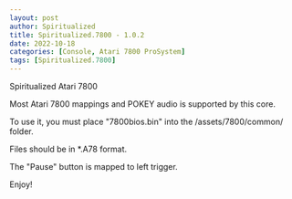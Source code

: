 ```yaml
---
layout: post
author: Spiritualized
title: Spiritualized.7800 - 1.0.2
date: 2022-10-18
categories: [Console, Atari 7800 ProSystem]
tags: [Spiritualized.7800]
---
```

Spiritualized Atari 7800

Most Atari 7800 mappings and POKEY audio is supported by this core.

To use it, you must place "7800bios.bin" into the /assets/7800/common/
folder.

Files should be in *.A78 format.

The "Pause" button is mapped to left trigger.

Enjoy!
